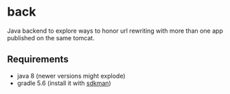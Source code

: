 # back

Java backend to explore ways to honor url rewriting with more than one app
published on the same tomcat.

## Requirements

- java 8 (newer versions might explode)
- gradle 5.6 (install it with [sdkman](https://sdkman.io/))
